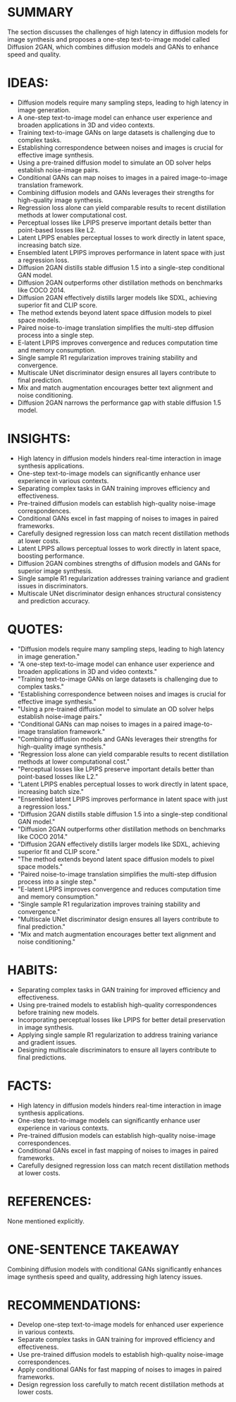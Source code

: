 # SUMMARY
The section discusses the challenges of high latency in diffusion models for image synthesis and proposes a one-step text-to-image model called Diffusion 2GAN, which combines diffusion models and GANs to enhance speed and quality.

# IDEAS:
- Diffusion models require many sampling steps, leading to high latency in image generation.
- A one-step text-to-image model can enhance user experience and broaden applications in 3D and video contexts.
- Training text-to-image GANs on large datasets is challenging due to complex tasks.
- Establishing correspondence between noises and images is crucial for effective image synthesis.
- Using a pre-trained diffusion model to simulate an OD solver helps establish noise-image pairs.
- Conditional GANs can map noises to images in a paired image-to-image translation framework.
- Combining diffusion models and GANs leverages their strengths for high-quality image synthesis.
- Regression loss alone can yield comparable results to recent distillation methods at lower computational cost.
- Perceptual losses like LPIPS preserve important details better than point-based losses like L2.
- Latent LPIPS enables perceptual losses to work directly in latent space, increasing batch size.
- Ensembled latent LPIPS improves performance in latent space with just a regression loss.
- Diffusion 2GAN distills stable diffusion 1.5 into a single-step conditional GAN model.
- Diffusion 2GAN outperforms other distillation methods on benchmarks like COCO 2014.
- Diffusion 2GAN effectively distills larger models like SDXL, achieving superior fit and CLIP score.
- The method extends beyond latent space diffusion models to pixel space models.
- Paired noise-to-image translation simplifies the multi-step diffusion process into a single step.
- E-latent LPIPS improves convergence and reduces computation time and memory consumption.
- Single sample R1 regularization improves training stability and convergence.
- Multiscale UNet discriminator design ensures all layers contribute to final prediction.
- Mix and match augmentation encourages better text alignment and noise conditioning.
- Diffusion 2GAN narrows the performance gap with stable diffusion 1.5 model.

# INSIGHTS:
- High latency in diffusion models hinders real-time interaction in image synthesis applications.
- One-step text-to-image models can significantly enhance user experience in various contexts.
- Separating complex tasks in GAN training improves efficiency and effectiveness.
- Pre-trained diffusion models can establish high-quality noise-image correspondences.
- Conditional GANs excel in fast mapping of noises to images in paired frameworks.
- Carefully designed regression loss can match recent distillation methods at lower costs.
- Latent LPIPS allows perceptual losses to work directly in latent space, boosting performance.
- Diffusion 2GAN combines strengths of diffusion models and GANs for superior image synthesis.
- Single sample R1 regularization addresses training variance and gradient issues in discriminators.
- Multiscale UNet discriminator design enhances structural consistency and prediction accuracy.

# QUOTES:
- "Diffusion models require many sampling steps, leading to high latency in image generation."
- "A one-step text-to-image model can enhance user experience and broaden applications in 3D and video contexts."
- "Training text-to-image GANs on large datasets is challenging due to complex tasks."
- "Establishing correspondence between noises and images is crucial for effective image synthesis."
- "Using a pre-trained diffusion model to simulate an OD solver helps establish noise-image pairs."
- "Conditional GANs can map noises to images in a paired image-to-image translation framework."
- "Combining diffusion models and GANs leverages their strengths for high-quality image synthesis."
- "Regression loss alone can yield comparable results to recent distillation methods at lower computational cost."
- "Perceptual losses like LPIPS preserve important details better than point-based losses like L2."
- "Latent LPIPS enables perceptual losses to work directly in latent space, increasing batch size."
- "Ensembled latent LPIPS improves performance in latent space with just a regression loss."
- "Diffusion 2GAN distills stable diffusion 1.5 into a single-step conditional GAN model."
- "Diffusion 2GAN outperforms other distillation methods on benchmarks like COCO 2014."
- "Diffusion 2GAN effectively distills larger models like SDXL, achieving superior fit and CLIP score."
- "The method extends beyond latent space diffusion models to pixel space models."
- "Paired noise-to-image translation simplifies the multi-step diffusion process into a single step."
- "E-latent LPIPS improves convergence and reduces computation time and memory consumption."
- "Single sample R1 regularization improves training stability and convergence."
- "Multiscale UNet discriminator design ensures all layers contribute to final prediction."
- "Mix and match augmentation encourages better text alignment and noise conditioning."

# HABITS:
- Separating complex tasks in GAN training for improved efficiency and effectiveness.
- Using pre-trained models to establish high-quality correspondences before training new models.
- Incorporating perceptual losses like LPIPS for better detail preservation in image synthesis.
- Applying single sample R1 regularization to address training variance and gradient issues.
- Designing multiscale discriminators to ensure all layers contribute to final predictions.

# FACTS:
- High latency in diffusion models hinders real-time interaction in image synthesis applications.
- One-step text-to-image models can significantly enhance user experience in various contexts.
- Pre-trained diffusion models can establish high-quality noise-image correspondences.
- Conditional GANs excel in fast mapping of noises to images in paired frameworks.
- Carefully designed regression loss can match recent distillation methods at lower costs.

# REFERENCES:
None mentioned explicitly.

# ONE-SENTENCE TAKEAWAY
Combining diffusion models with conditional GANs significantly enhances image synthesis speed and quality, addressing high latency issues.

# RECOMMENDATIONS:
- Develop one-step text-to-image models for enhanced user experience in various contexts.
- Separate complex tasks in GAN training for improved efficiency and effectiveness.
- Use pre-trained diffusion models to establish high-quality noise-image correspondences.
- Apply conditional GANs for fast mapping of noises to images in paired frameworks.
- Design regression loss carefully to match recent distillation methods at lower costs.